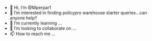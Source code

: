 - 👋 Hi, I’m @Mperpar1
- 👀 I’m interested in finding policypro warehouse starter queries...can anyone help?
- 🌱 I’m currently learning ...
- 💞️ I’m looking to collaborate on ...
- 📫 How to reach me ...

<!---
Mperpar1/Mperpar1 is a ✨ special ✨ repository because its `README.md` (this file) appears on your GitHub profile.
You can click the Preview link to take a look at your changes.
--->
